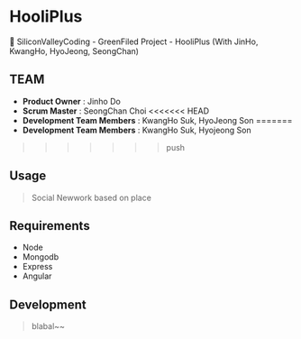 # HooliPlus
:rocket: SiliconValleyCoding - GreenFiled Project - HooliPlus (With JinHo, KwangHo, HyoJeong, SeongChan)


## TEAM

  - __Product Owner__ : Jinho Do
  - __Scrum Master__ : SeongChan Choi
<<<<<<< HEAD
  - __Development Team Members__ : KwangHo Suk, HyoJeong Son
=======
  - __Development Team Members__ : KwangHo Suk, Hyojeong Son
>>>>>>> push
  
## Usage

 > Social Newwork based on place
 
## Requirements

 - Node
 - Mongodb
 - Express
 - Angular
 
## Development

 > blabal~~
 
